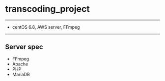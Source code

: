 # transcoding_project
----
* centOS 6.8, AWS server, FFmpeg
----

## Server spec
* FFmpeg
* Apache
* PHP
* MariaDB




